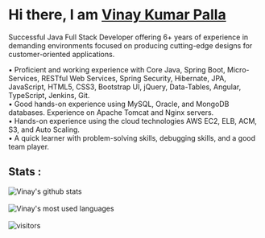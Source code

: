 <h1>Hi there, I am <a  href="https://vk46.github.io/" target="_blank">Vinay Kumar Palla</a></h1>

Successful Java Full Stack Developer offering 6+ years of experience in demanding environments focused on producing cutting-edge designs for customer-oriented applications.

• Proficient and working experience with Core Java, Spring Boot, Micro-Services, RESTful Web Services, Spring Security, Hibernate, JPA, JavaScript, HTML5, CSS3, Bootstrap UI, jQuery, Data-Tables, Angular, TypeScript, Jenkins, Git.<br>
• Good hands-on experience using MySQL, Oracle, and MongoDB databases. Experience on Apache Tomcat and Nginx servers.<br>
• Hands-on experience using the cloud technologies AWS EC2, ELB, ACM, S3, and Auto Scaling.<br>
• A quick learner with problem-solving skills, debugging skills, and a good team player.<br>

## Stats :

<a><img align="center" src="https://github-readme-stats.vercel.app/api?username=vk46&show_icons=true&theme=light&line_height=26&include_all_commits=true&count_private=true&hide=issues" alt="Vinay's github stats"/>
</a><br><br>
<a><img align="center" src="https://github-readme-stats.vercel.app/api/top-langs/?username=vk46&theme=light&count_private=true&layout=compact" alt="Vinay's most used languages"/>
</a><br><br>
![visitors](https://visitor-badge.glitch.me/badge?page_id=vk46.vk46)
